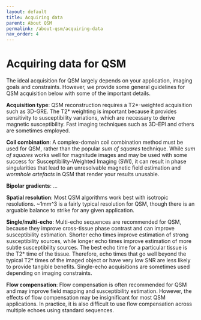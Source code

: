 ```yaml
---
layout: default
title: Acquiring data
parent: About QSM
permalink: /about-qsm/acquiring-data
nav_order: 4
---
```


<head>
  <link rel="stylesheet" href="https://maxcdn.bootstrapcdn.com/bootstrap/3.4.1/css/bootstrap.min.css">
  <script src="https://ajax.googleapis.com/ajax/libs/jquery/3.6.0/jquery.min.js"></script>
  <script src="https://maxcdn.bootstrapcdn.com/bootstrap/3.4.1/js/bootstrap.min.js"></script>
</head>

# Acquiring data for QSM

The ideal acquisition for QSM largely depends on your application, imaging goals and constraints. However, we provide some general guidelines for QSM acquisition below with some of the important details. 

**Acquisition type**: QSM reconstruction requires a T2*-weighted acquisition such as 3D-GRE. The T2* weighting is important because it provides sensitivity to susceptibility variations, which are necessary to derive magnetic susceptibility. Fast imaging techniques such as 3D-EPI and others are sometimes employed.

**Coil combination**: A complex-domain coil combination method must be used for QSM, rather than the popular *sum of squares* technique. While *sum of squares* works well for magnitude images and may be used with some success for Susceptibility-Weighted Imaging (SWI), it can result in phase singularities that lead to an unresolvable magnetic field estimation and *wormhole artefacts* in QSM that render your results unusable.

**Bipolar gradients**: ...

**Spatial resolution**: Most QSM algorithms work best with isotropic resolutions. ~1mm^3 is a fairly typical resolution for QSM, though there is an arguable balance to strike for any given application.

**Single/multi-echo**: Multi-echo sequences are recommended for QSM, because they improve cross-tissue phase contrast and can improve susceptibility estimation. Shorter echo times improve estimation of strong susceptibility sources, while longer echo times improve estimation of more subtle susceptibility sources. The best echo time for a particular tissue is the T2* time of the tissue. Therefore, echo times that go well beyond the typical T2* times of the imaged object or have very low SNR are less likely to provide tangible benefits. Single-echo acquisitions are sometimes used depending on imaging constraints.

**Flow compensation**: Flow compensation is often recommended for QSM and may improve field mapping and susceptibility estimation. However, the effects of flow compensation may be insignificant for most QSM applications. In practice, it is also difficult to use flow compensation across multiple echoes using standard sequences.

<script>
$(document).ready(function(){
    $('[data-toggle="popover"]').popover();   
});
$("[data-toggle=popover]")
.popover({html:true})
</script>

